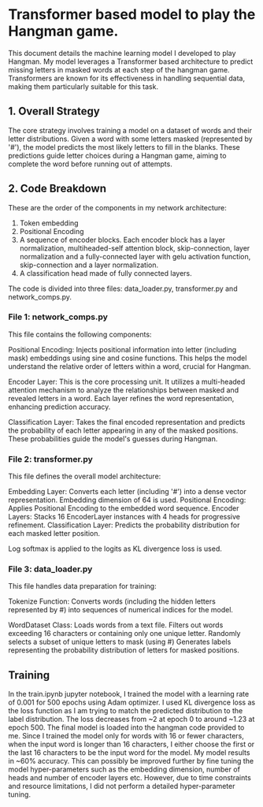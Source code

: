 # Transformer based model to play the Hangman game.

This document details the machine learning model I developed to play Hangman. My model leverages a Transformer based architecture to predict missing letters in masked words at each step of the hangman game. Transformers are known for its effectiveness in handling sequential data, making them particularly suitable for this task.

## 1. Overall Strategy

The core strategy involves training a model on a dataset of words and their letter distributions. Given a word with some letters masked (represented by '#'), the model predicts the most likely letters to fill in the blanks. These predictions guide letter choices during a Hangman game, aiming to complete the word before running out of attempts.

## 2. Code Breakdown

These are the order of the components in my network architecture:

1.	Token embedding
2.	Positional Encoding
3.	A sequence of encoder blocks. Each encoder block has a layer normalization, multiheaded-self attention block, skip-connection, layer normalization and a fully-connected layer with gelu activation function, skip-connection and a layer normalization.
4.	A classification head made of fully connected layers. 




The code is divided into three files: data_loader.py, transformer.py and network_comps.py.

### File 1: network_comps.py

This file contains the following components:

Positional Encoding: Injects positional information into letter (including mask) embeddings using sine and cosine functions. This helps the model understand the relative order of letters within a word, crucial for Hangman.

Encoder Layer: This is the core processing unit. It utilizes a multi-headed attention mechanism to analyze the relationships between masked and revealed letters in a word. Each layer refines the word representation, enhancing prediction accuracy.

Classification Layer: Takes the final encoded representation and predicts the probability of each letter appearing in any of the masked positions. These probabilities guide the model's guesses during Hangman.

### File 2: transformer.py

This file defines the overall model architecture:

Embedding Layer: Converts each letter (including '#') into a dense vector representation. Embedding dimension of 64 is used.
Positional Encoding: Applies Positional Encoding to the embedded word sequence.
Encoder Layers: Stacks 16 EncoderLayer instances with 4 heads for progressive refinement.
Classification Layer: Predicts the probability distribution for each masked letter position.

Log softmax is applied to the logits as KL divergence loss is used.

### File 3: data_loader.py

This file handles data preparation for training:

Tokenize Function: Converts words (including the hidden letters represented by #) into sequences of numerical indices for the model.

WordDataset Class:
Loads words from a text file.
Filters out words exceeding 16 characters or containing only one unique letter.
Randomly selects a subset of unique letters to mask (using #)
Generates labels representing the probability distribution of letters for masked positions.


## Training

In the train.ipynb jupyter notebook, I trained the model with a learning rate of 0.001 for 500 epochs using Adam optimizer. I used KL divergence loss as the loss function as I am trying to match the predicted distribution to the label distribution. The loss decreases from ~2 at epoch 0 to around ~1.23 at epoch 500. The final model is loaded into the hangman code provided to me. Since I trained the model only for words with 16 or fewer characters, when the input word is longer than 16 characters, I either choose the first or the last 16 characters to be the input word for the model. My model results in ~60% accuracy. This can possibly be improved further by fine tuning the model hyper-parameters such as the embedding dimension, number of heads and number of encoder layers etc. However, due to time constraints and resource limitations, I did not perform a detailed hyper-parameter tuning. 
